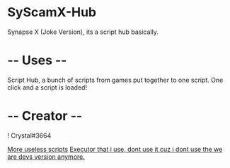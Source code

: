 # SyScamX-Hub
Synapse X (Joke Version), its a script hub basically.
# -- Uses --
Script Hub, a bunch of scripts from games put together to one script.
One click and a script is loaded!
# -- Creator --
! Crystal#3664

[More useless scripts](youtube.com](https://github.com/BombLoL)https://github.com/BombLoL)
[Executor that i use, dont use it cuz i dont use the we are devs version anymore.](https://wearedevs.net/d/Electron)
